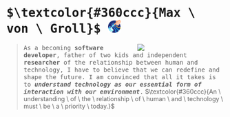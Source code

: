 # <samp>$\textcolor{#360ccc}{Max \ von \ Groll}$ </samp><img src="https://github.com/maxgroll/maxgroll/blob/main/assets/robotic-hand.png" width="30px" height="30px">


<img src="https://user-images.githubusercontent.com/85740167/230196793-4376c74e-b795-4ec5-b5ee-ae6227918a2b.jpg" width="200" align="right" >


> <samp>As a becoming  __software developer__, father of two kids and independent __researcher__ of the relationship between human and technology, I have to believe that we can redefine and shape the future. I am convinced that all it takes is to ___understand technology as our essential form of interaction with our environment___.</samp>
> $\textcolor{#360ccc}{An \ understanding \ of \ the \ relationship \ of \ human \ and \ technology \ must \ be \ a \ priority \ today.}$





<!-- <samp>$${\color{#6a0dad}font-weight{700}Welcome \space \color{lightblue}To \space \color{orange}Stackoverflow}$$</samp> -->



<!-- $\mathcal{\color{#6a0dad}{An \ understanding \ of \ the \ relationship \ of \ human \ and \ technology \ must \ be \ a \ priority \ today.}}$

<samp>$\mathbb{\color{#6a0dad}{paragraph \ in \ another \ font}}$</samp>

$\mathscr{\color{red}{this} \ \ \color{blue}{is \ \ a \ \ paragraph} \ \ \color{yellow}{in \ \ another \ \ font}}$

$\mathfrak{\color{lime}{this \ is \ a \ paragraph \ in \ another \ font}}$

$\mathscr{\color{red}{mon}\color{white}{day}}$

$\textcolor{#360ccc}{An \ understanding \ of \ the \ relationship \ of \ human \ and \ technology \ must \ be \ a \ priority \ today.} \ \textcolor{darkgray}{workaround \ found \ by \ Dassalem \ Mohammed \ Yasser}$

$\textit{hello}$  #italic

$\text{hello}$    #normal

$\Large{hello}$$   #Bigger text size

$$\LaTeX$$ -->



<!--
**maxgroll/maxgroll** is a ✨ _special_ ✨ repository because its `README.md` (this file) appears on your GitHub profile.

Here are some ideas to get you started:

- 🔭 I’m currently working on ...
- 🌱 I’m currently learning ...
- 👯 I’m looking to collaborate on ...
- 🤔 I’m looking for help with ...
- 💬 Ask me about ...
- 📫 How to reach me: ...
- 😄 Pronouns: ...
- ⚡ Fun fact: ...
-->
